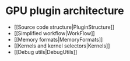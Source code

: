 # GPU plugin architecture

- [[Source code structure|PluginStructure]]
- [[Simplified workflow|WorkFlow]]
- [[Memory formats|MemoryFormats]]
- [[Kernels and kernel selectors|Kernels]]
- [[Debug utils|DebugUtils]]
